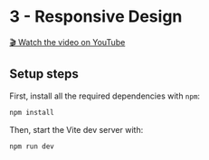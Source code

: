 # 3 - Responsive Design

[🎬 Watch the video on YouTube](https://www.youtube.com/watch?v=hX1zUdj4Dw4)

## Setup steps

First, install all the required dependencies with `npm`:

```sh
npm install
```

Then, start the Vite dev server with:

```sh
npm run dev
```
